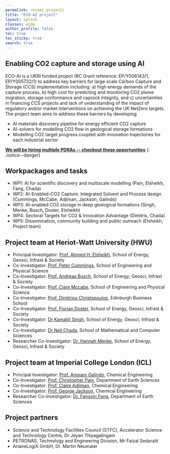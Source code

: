 ```yaml
---
permalink: /ecoai_project/
title: "ECO-AI project"
layout: splash
classes: wide
author_profile: false
toc: true
toc_sticky: true
search: true
---
```

## Enabling CO2 capture and storage using AI 

ECO-AI is a UKRI funded project (RC Grant reference: EP/Y006143/1, EP/Y005732/1) to address key barriers for large scale Carbon Capture and Storage (CCS) implementation including: a) high energy demands of the capture process, b) high cost for predicting and monitoring CO2 plume migration, storage conformance and caprock integrity, and c) uncertainties in financing CCS projects and lack of understanding of the impact of regulatory and/or market interventions on achieving the UK NetZero targets. The project team aims to address these barriers by developing
- AI materials discovery pipeline for energy efficient CO2 capture
- AI-solvers for modelling CO2 flow in geological storage formations
- Modelling CO2 target progress coupled with innovation trajectories for each industrial sector

**[We will be hiring multiple PDRAs -- checkout these opportunities](/opportunities/)**
{: .notice--danger}

## Workpackages and tasks
- WP1: AI for scientific discovery and multiscale modelling (Pain, Elsheikh, Fang, Chada)
- WP2: AI-Enabled-CO2 Capture: Integrated Solvent and Process design (Cummings, McCabe, Adjiman, Jackson, Galindo)
- WP3: AI-enabled CO2 storage in deep geological formations (Singh, Menke, Busch, Doster, Elsheikh)
- WP4: Sectoral Targets for CO2 & Innovation Advantage (Dimitris, Chada)
- WP5: Dissemination, community building and public outreach (Elsheikh, Project team)

## Project team at Heriot-Watt University (HWU)

- Principal Investigator: [Prof. Ahmed H. Elsheikh](https://researchportal.hw.ac.uk/en/persons/ahmed-h-elsheikh), School of Energy, Geosci, Infrast & Society
- Co-Investigator: [Prof. Peter Cummings](https://researchportal.hw.ac.uk/en/persons/peter-cummings), School of Engineering and Physical Science
- Co-Investigator: [Prof. Andreas Busch](https://researchportal.hw.ac.uk/en/persons/andreas-busch), School of Energy, Geosci, Infrast & Society
- Co-Investigator: [Prof. Clare Mccabe](https://researchportal.hw.ac.uk/en/persons/clare-mccabe), School of Engineering and Physical Science
- Co-Investigator: [Prof. Dimitrios Christopoulos](https://researchportal.hw.ac.uk/en/persons/dimitrios-christopoulos), Edinburgh Business School 
- Co-Investigator: [Prof. Florian Doster](https://researchportal.hw.ac.uk/en/persons/florian-doster), School of Energy, Geosci, Infrast & Society
- Co-Investigator: [Dr Kamaljit Singh](https://researchportal.hw.ac.uk/en/persons/kamaljit-singh), School of Energy, Geosci, Infrast & Society
- Co-Investigator: [Dr Neil Chada](https://researchportal.hw.ac.uk/en/persons/neil-chada), School of Mathematical and Computer Sciences
- Researcher Co-Investigator: [Dr. Hannah Menke](https://researchportal.hw.ac.uk/en/persons/hannah-menke), School of Energy, Geosci, Infrast & Society

## Project team at Imperial College London (ICL)
- Principal Investigator: [Prof. Amparo Galindo](https://www.imperial.ac.uk/people/a.galindo), Chemical Engineering
- Co-Investigator: [Prof. Christopher Pain](https://www.imperial.ac.uk/people/c.pain), Department of Earth Sciences
- Co-Investigator: [Prof. Claire Adjiman](https://www.imperial.ac.uk/people/c.adjiman), Chemical Engineering
- Co-Investigator: [Prof. George Jackson](https://www.imperial.ac.uk/people/g.jackson), Chemical Engineering
- Researcher Co-Investigator: [Dr. Fangxin Fang](https://www.imperial.ac.uk/people/f.fang), Department of Earth Sciences

## Project partners
- Science and Technology Facilities Council (STFC), Accelerator Science and Technology Centre, Dr Jeyan Thiyagalingam
- PETRONAS, Technology and Engineering Division, Mr Faizal Sedaralit
- ArianeLogiX GmbH, Dr. Martin Neumaier


<!-- ## test code embedding

```python
def foo():
    if not bar:
        return True
```
### Figures in the text:

{% include figure image_path="/assets/images/unsplash-image-1.jpg" alt="this is a placeholder image" caption="This is a figure caption." %} -->
